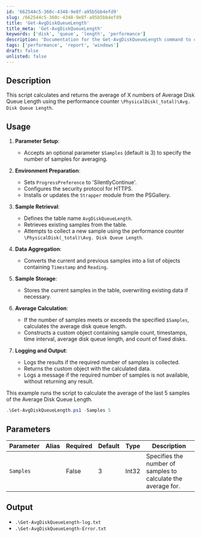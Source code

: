 ```yaml
---
id: '662544c5-360c-4348-9e8f-a95b5bb4efd9'
slug: /662544c5-360c-4348-9e8f-a95b5bb4efd9
title: 'Get-AvgDiskQueueLength'
title_meta: 'Get-AvgDiskQueueLength'
keywords: ['disk', 'queue', 'length', 'performance']
description: 'Documentation for the Get-AvgDiskQueueLength command to calculate and return the average of X numbers of Average Disk Queue Length using the performance counter.'
tags: ['performance', 'report', 'windows']
draft: false
unlisted: false
---
```


## Description
This script calculates and returns the average of X numbers of Average Disk Queue Length using the performance counter `\PhysicalDisk(_total)\Avg. Disk Queue Length`.

## Usage
1. **Parameter Setup**: 
   - Accepts an optional parameter `$Samples` (default is 3) to specify the number of samples for averaging.

2. **Environment Preparation**:
   - Sets `ProgressPreference` to 'SilentlyContinue'.
   - Configures the security protocol for HTTPS.
   - Installs or updates the `Strapper` module from the PSGallery.

3. **Sample Retrieval**:
   - Defines the table name `AvgDiskQueueLength`.
   - Retrieves existing samples from the table.
   - Attempts to collect a new sample using the performance counter `\PhysicalDisk(_total)\Avg. Disk Queue Length`.

4. **Data Aggregation**:
   - Converts the current and previous samples into a list of objects containing `Timestamp` and `Reading`.

5. **Sample Storage**:
   - Stores the current samples in the table, overwriting existing data if necessary.

6. **Average Calculation**:
   - If the number of samples meets or exceeds the specified `$Samples`, calculates the average disk queue length.
   - Constructs a custom object containing sample count, timestamps, time interval, average disk queue length, and count of fixed disks.

7. **Logging and Output**:
   - Logs the results if the required number of samples is collected.
   - Returns the custom object with the calculated data.
   - Logs a message if the required number of samples is not available, without returning any result.

This example runs the script to calculate the average of the last 5 samples of the Average Disk Queue Length.

```powershell
.\Get-AvgDiskQueueLength.ps1 -Samples 5
```

## Parameters
| Parameter         | Alias | Required  | Default   | Type      | Description                                                   |
| ----------------- | ----- | --------- | --------- | --------- | ------------------------------------------------------------- |
| `Samples`         |       | False     | 3         | Int32     | Specifies the number of samples to calculate the average for. |

## Output
- `.\Get-AvgDiskQueueLength-log.txt`
- `.\Get-AvgDiskQueueLength-Error.txt`

